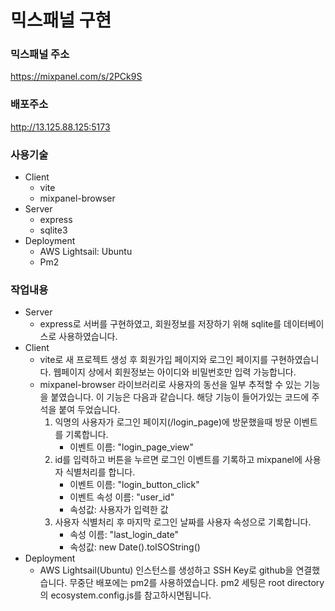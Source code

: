 # 믹스패널 구현

### 믹스패널 주소

https://mixpanel.com/s/2PCk9S

### 배포주소

http://13.125.88.125:5173

### 사용기술

- Client
  - vite
  - mixpanel-browser
- Server
  - express
  - sqlite3
- Deployment
  - AWS Lightsail: Ubuntu
  - Pm2

### 작업내용

- Server
  - express로 서버를 구현하였고, 회원정보를 저장하기 위해 sqlite를 데이터베이스로 사용하였습니다.
- Client
  - vite로 새 프로젝트 생성 후 회원가입 페이지와 로그인 페이지를 구현하였습니다. 웹페이지 상에서 회원정보는 아이디와 비밀번호만 입력 가능합니다.
  - mixpanel-browser 라이브러리로 사용자의 동선을 일부 추적할 수 있는 기능을 붙였습니다. 이 기능은 다음과 같습니다. 해당 기능이 들어가있는 코드에 주석을 붙여 두었습니다.
    1. 익명의 사용자가 로그인 페이지(/login_page)에 방문했을때 방문 이벤트를 기록합니다.
       - 이벤트 이름: "login_page_view"
    2. id를 입력하고 버튼을 누르면 로그인 이벤트를 기록하고 mixpanel에 사용자 식별처리를 합니다.
       - 이벤트 이름: "login_button_click"
       - 이벤트 속성 이름: "user_id"
       - 속성값: 사용자가 입력한 값
    3. 사용자 식별처리 후 마지막 로그인 날짜를 사용자 속성으로 기록합니다.
       - 속성 이름: "last_login_date"
       - 속성값: new Date().toISOString()
- Deployment
  - AWS Lightsail(Ubuntu) 인스턴스를 생성하고 SSH Key로 github을 연결했습니다. 무중단 배포에는 pm2를 사용하였습니다. pm2 세팅은 root directory의 ecosystem.config.js를 참고하시면됩니다.
